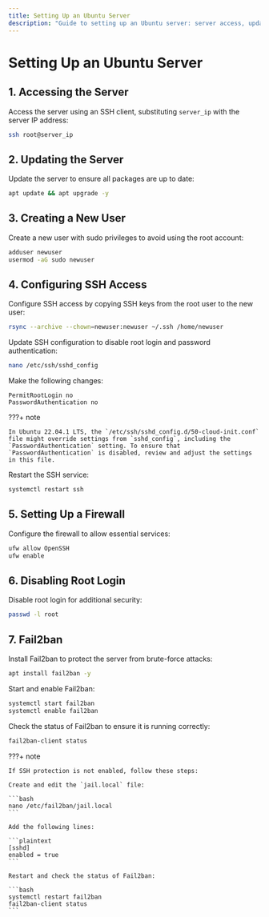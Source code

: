 ```yaml
---
title: Setting Up an Ubuntu Server
description: "Guide to setting up an Ubuntu server: server access, updates, user creation, SSH configuration, firewall setup, disabling root login, and installing Fail2ban."
---
```


# Setting Up an Ubuntu Server

## 1. Accessing the Server

Access the server using an SSH client, substituting `server_ip` with the server IP address:

```bash
ssh root@server_ip
```

## 2. Updating the Server

Update the server to ensure all packages are up to date:

```bash
apt update && apt upgrade -y
```

## 3. Creating a New User

Create a new user with sudo privileges to avoid using the root account:

```bash
adduser newuser
usermod -aG sudo newuser
```

## 4. Configuring SSH Access

Configure SSH access by copying SSH keys from the root user to the new user:

```bash
rsync --archive --chown=newuser:newuser ~/.ssh /home/newuser
```

Update SSH configuration to disable root login and password authentication:

```bash
nano /etc/ssh/sshd_config
```

Make the following changes:

```plaintext
PermitRootLogin no
PasswordAuthentication no
```

???+ note

    In Ubuntu 22.04.1 LTS, the `/etc/ssh/sshd_config.d/50-cloud-init.conf` file might override settings from `sshd_config`, including the `PasswordAuthentication` setting. To ensure that `PasswordAuthentication` is disabled, review and adjust the settings in this file.

Restart the SSH service:

```bash
systemctl restart ssh
```

## 5. Setting Up a Firewall

Configure the firewall to allow essential services:

```bash
ufw allow OpenSSH
ufw enable
```

## 6. Disabling Root Login

Disable root login for additional security:

```bash
passwd -l root
```

## 7. Fail2ban

Install Fail2ban to protect the server from brute-force attacks:

```bash
apt install fail2ban -y
```

Start and enable Fail2ban:

```bash
systemctl start fail2ban
systemctl enable fail2ban
```

Check the status of Fail2ban to ensure it is running correctly:

```bash
fail2ban-client status
```

???+ note

    If SSH protection is not enabled, follow these steps:

    Create and edit the `jail.local` file:

    ```bash
    nano /etc/fail2ban/jail.local
    ```

    Add the following lines:

    ```plaintext
    [sshd]
    enabled = true
    ```

    Restart and check the status of Fail2ban:

    ```bash
    systemctl restart fail2ban
    fail2ban-client status
    ```
